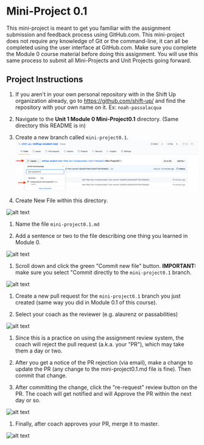 # Mini-Project 0.1

This mini-project is meant to get you familiar with the assignment submission and feedback process using GitHub.com. This mini-project does not require any knowledge of Git or the command-line, it can all be completed using the user interface at GitHub.com. Make sure you complete the Module 0 course material before doing this assignment. You will use this same process to submit all Mini-Projects and Unit Projects going forward.

## Project Instructions

1. If you aren't in your own personal repository with in the Shift Up organization already, go to https://github.com/shift-up/ and find the repository with your own name on it. Ex: `noah-passalacqua`

1. Navigate to the **Unit 1 Module 0 Mini-Project0.1** directory. (Same directory this README is in)

1. Create a new branch called `mini-project0.1`. ![alt text](./screenshots/step3-0.png "Step 3")

1. Create New File within this directory. 

![alt text](https://raw.githubusercontent.com/shift-up/Web-Dev-Fundamentals/master/Unit1/Module0/Mini-Project0.1/screenshots/step3.png "Step 3")

1. Name the file `mini-project0.1.md`

1. Add a sentence or two to the file describing one thing you learned in Module 0. 

![alt text](https://raw.githubusercontent.com/shift-up/Web-Dev-Fundamentals/master/Unit1/Module0/Mini-Project0.1/screenshots/step4.png "Step 4")

1. Scroll down and click the green "Commit new file" button. **IMPORTANT:** make sure you select "Commit directly to the `mini-project0.1` branch. 

![alt text](https://raw.githubusercontent.com/shift-up/Web-Dev-Fundamentals/master/Unit1/Module0/Mini-Project0.1/screenshots/step5.png "Step 5")

1. Create a new pull request for the `mini-project0.1` branch you just created (same way you did in Module 0.1 of this course).

1. Select your coach as the reviewer (e.g. alaurenz or passabilities) 

![alt text](https://raw.githubusercontent.com/shift-up/Web-Dev-Fundamentals/master/Unit1/Module0/Mini-Project0.1/screenshots/step7.png "Step 7")

1. Since this is a practice on using the assignment review system, the coach will reject the pull request (a.k.a. your "PR"), which may take them a day or two.

1. After you get a notice of the PR rejection (via email), make a change to update the PR (any change to the mini-project0.1.md file is fine). Then commit that change.

1. After committing the change, click the "re-request" review button on the PR. The coach will get notified and will Approve the PR within the next day or so. 

![alt text](https://raw.githubusercontent.com/shift-up/Web-Dev-Fundamentals/master/Unit1/Module0/Mini-Project0.1/screenshots/step10.png "Step 10")

1. Finally, after coach approves your PR, merge it to master. 

![alt text](https://raw.githubusercontent.com/shift-up/Web-Dev-Fundamentals/master/Unit1/Module0/Mini-Project0.1/screenshots/step11.png "Step 11")

